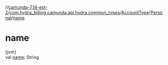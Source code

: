 //[camunda-7.14-ext-2](../../../../index.md)/[com.hydra_billing.camunda.api.hydra.common_types](../../index.md)/[AccountType](../index.md)/[Personal](index.md)/[name](name.md)

# name

[jvm]\
val [name](name.md): String
